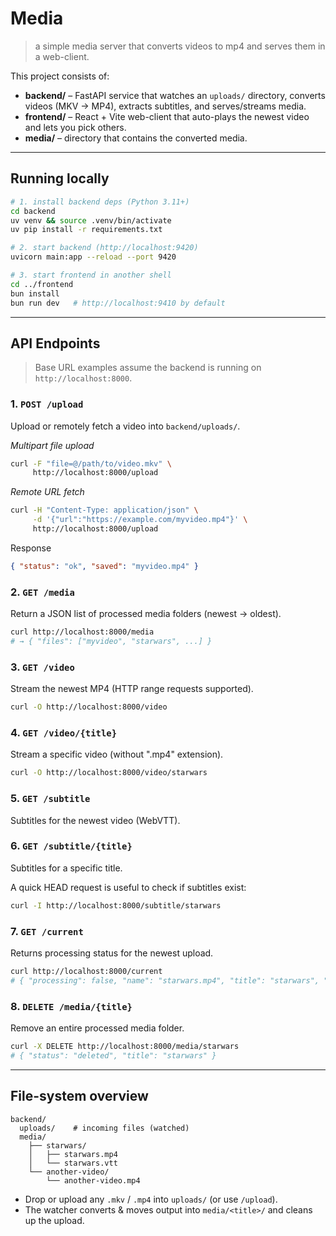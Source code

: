 # Media

> a simple media server that converts videos to mp4 and serves them in a web-client.

This project consists of:

- **backend/** – FastAPI service that watches an `uploads/` directory, converts videos (MKV → MP4), extracts subtitles, and serves/streams media.
- **frontend/** – React + Vite web-client that auto-plays the newest video and lets you pick others.
- **media/** – directory that contains the converted media.

---

## Running locally

```bash
# 1. install backend deps (Python 3.11+)
cd backend
uv venv && source .venv/bin/activate
uv pip install -r requirements.txt

# 2. start backend (http://localhost:9420)
uvicorn main:app --reload --port 9420

# 3. start frontend in another shell
cd ../frontend
bun install
bun run dev   # http://localhost:9410 by default
```

---

## API Endpoints

> Base URL examples assume the backend is running on `http://localhost:8000`.

### 1. `POST /upload`

Upload or remotely fetch a video into `backend/uploads/`.

_Multipart file upload_

```bash
curl -F "file=@/path/to/video.mkv" \
     http://localhost:8000/upload
```

_Remote URL fetch_

```bash
curl -H "Content-Type: application/json" \
     -d '{"url":"https://example.com/myvideo.mp4"}' \
     http://localhost:8000/upload
```

Response

```json
{ "status": "ok", "saved": "myvideo.mp4" }
```

### 2. `GET /media`

Return a JSON list of processed media folders (newest → oldest).

```bash
curl http://localhost:8000/media
# → { "files": ["myvideo", "starwars", ...] }
```

### 3. `GET /video`

Stream the newest MP4 (HTTP range requests supported).

```bash
curl -O http://localhost:8000/video
```

### 4. `GET /video/{title}`

Stream a specific video (without ".mp4" extension).

```bash
curl -O http://localhost:8000/video/starwars
```

### 5. `GET /subtitle`

Subtitles for the newest video (WebVTT).

### 6. `GET /subtitle/{title}`

Subtitles for a specific title.

A quick HEAD request is useful to check if subtitles exist:

```bash
curl -I http://localhost:8000/subtitle/starwars
```

### 7. `GET /current`

Returns processing status for the newest upload.

```bash
curl http://localhost:8000/current
# { "processing": false, "name": "starwars.mp4", "title": "starwars", "subtitle": true }
```

### 8. `DELETE /media/{title}`

Remove an entire processed media folder.

```bash
curl -X DELETE http://localhost:8000/media/starwars
# { "status": "deleted", "title": "starwars" }
```

---

## File-system overview

```
backend/
  uploads/    # incoming files (watched)
  media/
    ├── starwars/
    │   ├── starwars.mp4
    │   └── starwars.vtt
    └── another-video/
        └── another-video.mp4
```

- Drop or upload any `.mkv` / `.mp4` into `uploads/` (or use `/upload`).
- The watcher converts & moves output into `media/<title>/` and cleans up the upload.
